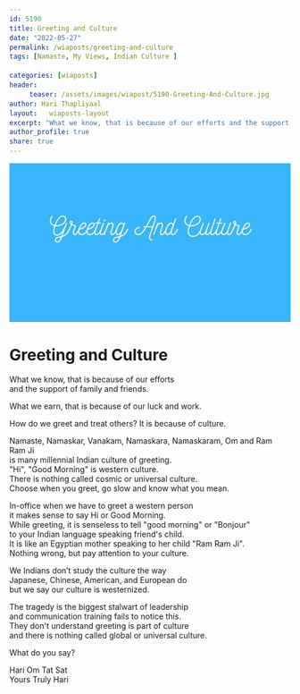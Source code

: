 ```yaml
---
id: 5190 
title: Greeting and Culture
date: "2022-05-27"
permalink: /wiaposts/greeting-and-culture
tags: [Namaste, My Views, Indian Culture ]    

categories: [wiaposts] 
header:
     teaser: /assets/images/wiapost/5190-Greeting-And-Culture.jpg
author: Hari Thapliyaal 
layout:   wiaposts-layout
excerpt: "What we know, that is because of our efforts and the support of family and friends. What we earn, that is because of our luck and work. How do we greet and treat others? It is because of culture. Namaste,"
author_profile: true 
share: true 
---
```

![Greeting and Culture](/assets/images/wiapost/5190-Greeting-And-Culture.jpg)     
   
# Greeting and Culture   
   
What we know, that is because of our efforts     
and the support of family and friends.     
    
What we earn, that is because of our luck and work.    
    
How do we greet and treat others? It is because of culture.    
    
Namaste, Namaskar, Vanakam, Namaskara, Namaskaram, Om and Ram Ram Ji     
is many millennial Indian culture of greeting.     
"Hi", "Good Morning" is western culture.     
There is nothing called cosmic or universal culture.     
Choose when you greet, go slow and know what you mean.    
    
In-office when we have to greet a western person     
it makes sense to say Hi or Good Morning.     
While greeting, it is senseless to tell "good morning" or "Bonjour"    
to your Indian language speaking friend's child.     
It is like an Egyptian mother speaking to her child "Ram Ram Ji".     
Nothing wrong, but pay attention to your culture.    
    
We Indians don’t study the culture the way     
Japanese, Chinese, American, and European do     
but we say our culture is westernized.    
    
The tragedy is the biggest stalwart of leadership     
and communication training fails to notice this.    
They don't understand greeting is part of culture     
and there is nothing called global or universal culture.    
    
What do you say?    
    
Hari Om Tat Sat     
Yours Truly Hari    
